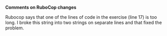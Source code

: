 **Comments on RuboCop changes**

Rubocop says that one of the lines of code in the exercise (line 17) is too long. I broke this string into two strings on separate lines and that fixed the problem.

